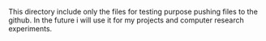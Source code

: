 This directory include only the files for testing purpose pushing files to the github.
In the future i will use it for my projects and computer research experiments.
